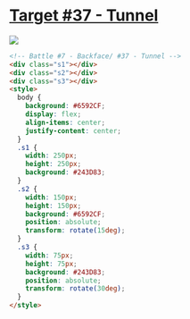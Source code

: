 # [Target #37 - Tunnel](https://cssbattle.dev/play/37)

![](https://cssbattle.dev/targets/37.png)

```HTML
<!-- Battle #7 - Backface/ #37 - Tunnel -->
<div class="s1"></div>
<div class="s2"></div>
<div class="s3"></div>
<style>
  body {
    background: #6592CF;
    display: flex;
    align-items: center;
    justify-content: center;
  }
  .s1 {
    width: 250px;
    height: 250px;
    background: #243D83;
  }
  .s2 {
    width: 150px;
    height: 150px;
    background: #6592CF;
    position: absolute;
    transform: rotate(15deg);
  }
  .s3 {
    width: 75px;
    height: 75px;
    background: #243D83;
    position: absolute;
    transform: rotate(30deg);
  }
</style>
```
